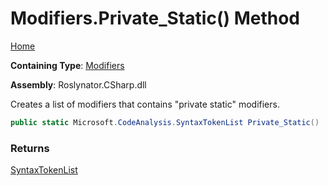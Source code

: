 # Modifiers\.Private\_Static\(\) Method

[Home](../../../../README.md)

**Containing Type**: [Modifiers](../README.md)

**Assembly**: Roslynator\.CSharp\.dll

  
Creates a list of modifiers that contains "private static" modifiers\.

```csharp
public static Microsoft.CodeAnalysis.SyntaxTokenList Private_Static()
```

### Returns

[SyntaxTokenList](https://docs.microsoft.com/en-us/dotnet/api/microsoft.codeanalysis.syntaxtokenlist)

